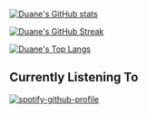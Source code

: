 [![Duane's GitHub stats](https://github-readme-stats.vercel.app/api?username=duanecilliers&theme=radical&show_icons=true&count_private=true)](https://github.com/anuraghazra/github-readme-stats)

[![Duane's GitHub Streak](https://github-readme-streak-stats.herokuapp.com?user=duanecilliers&theme=radical&date_format=M%20j%5B%2C%20Y%5D)](https://git.io/streak-stats)

[![Duane's Top Langs](https://github-readme-stats.vercel.app/api/top-langs/?username=duanecilliers&theme=radical&count_private=true&hide=php)](https://github.com/anuraghazra/github-readme-stats)

## Currently Listening To
[![spotify-github-profile](https://spotify-github-profile.vercel.app/api/view?uid=duanecilliers&cover_image=true&theme=natemoo-re&bar_color=53b14f&bar_color_cover=true)](https://github.com/kittinan/spotify-github-profile)

<!-- [![Duane's wakatime stats](https://github-readme-stats.vercel.app/api/wakatime?username=duane_reos&theme=radical)](https://github.com/anuraghazra/github-readme-stats) -->


<!--
**duanecilliers/duanecilliers** is a ✨ _special_ ✨ repository because its `README.md` (this file) appears on your GitHub profile.

Here are some ideas to get you started:

- 🔭 I’m currently working on ...
- 🌱 I’m currently learning ...
- 👯 I’m looking to collaborate on ...
- 🤔 I’m looking for help with ...
- 💬 Ask me about ...
- 📫 How to reach me: ...
- 😄 Pronouns: ...
- ⚡ Fun fact: ...
-->
